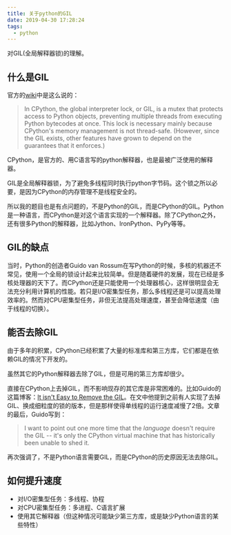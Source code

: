 ```yaml
---
title: 关于python的GIL
date: 2019-04-30 17:28:24
tags:
  - python
---
```


对GIL(全局解释器锁)的理解。

<!-- more -->

## 什么是GIL

官方的[wiki](https://wiki.python.org/moin/GlobalInterpreterLock)中是这么说的：

> In CPython, the global interpreter lock, or GIL, is a mutex that protects access to Python objects, preventing multiple threads from executing Python bytecodes at once. This lock is necessary mainly because CPython's memory management is not thread-safe. (However, since the GIL exists, other features have grown to depend on the guarantees that it enforces.)

CPython，是官方的、用C语言写的python解释器，也是最被广泛使用的解释器。

GIL是全局解释器锁，为了避免多线程同时执行python字节码。这个锁之所以必要，是因为CPython的内存管理不是线程安全的。

所以我的题目也是有点问题的，不是Python的GIL，而是CPython的GIL。Python是一种语言，而CPython是对这个语言实现的一个解释器。除了CPython之外，还有很多Python的解释器，比如Jython、IronPython、PyPy等等。

## GIL的缺点

当时，Python的创造者Guido van Rossum在写Python的时候，多核的机器还不常见，使用一个全局的锁设计起来比较简单。但是随着硬件的发展，现在已经是多核处理器的天下了。而CPython还是只能使用一个处理器核心，这样很明显会无法充分利用计算机的性能。若只是I/O密集型任务，那么多线程还是可以提高处理效率的。然而对CPU密集型任务，非但无法提高处理速度，甚至会降低速度（由于线程的切换）。

## 能否去除GIL

由于多年的积累，CPython已经积累了大量的标准库和第三方库，它们都是在依赖GIL的情况下开发的。

虽然其它的Python解释器去除了GIL，但是可用的第三方库却很少。

直接在CPython上去掉GIL，而不影响现存的其它库是非常困难的。比如Guido的这篇博客：[It isn't Easy to Remove the GIL](<https://www.artima.com/weblogs/viewpost.jsp?thread=214235>)。在文中他提到之前有人实现了去掉GIL、换成细粒度的锁的版本，但是那样使得单线程的运行速度减慢了2倍。文章的最后，Guido写到：

> I want to point out one more time that the *language* doesn't require the GIL -- it's only the CPython virtual machine that has historically been unable to shed it.

再次强调了，不是Python语言需要GIL，而是CPython的历史原因无法去除GIL。

## 如何提升速度

- 对I/O密集型任务：多线程、协程
- 对CPU密集型任务：多进程、C语言扩展
- 使用其它解释器（但这种情况可能缺少第三方库，或是缺少Python语言的某些特性）